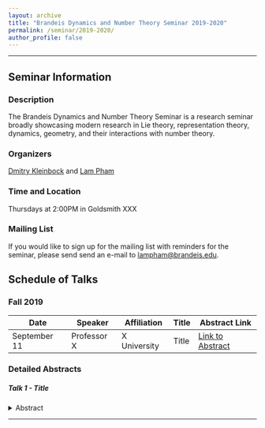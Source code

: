 ```yaml
---
layout: archive
title: "Brandeis Dynamics and Number Theory Seminar 2019-2020"
permalink: /seminar/2019-2020/
author_profile: false
---
```


-----

## Seminar Information

### Description
The Brandeis Dynamics and Number Theory Seminar is a research seminar broadly showcasing modern research in Lie theory, representation theory, dynamics, geometry, and their interactions with number theory.

### Organizers
[Dmitry Kleinbock](http://people.brandeis.edu/~kleinboc/) and [Lam Pham](http://www.lamlaurentpham.com)

### Time and Location
Thursdays at 2:00PM in Goldsmith XXX

### Mailing List
If you would like to sign up for the mailing list with reminders for the seminar, please send send an e-mail to lampham@brandeis.edu.

## Schedule of Talks

### Fall 2019

|Date|Speaker|Affiliation|Title|Abstract Link|
|---|---|---|---|---|
|September 11|Professor X|X University|Title|[Link to Abstract](#talk-1)|

### Detailed Abstracts

##### Talk 1 - Title <a name="talk-1"></a>
<details>
  <summary>Abstract</summary>

</details>

-----
